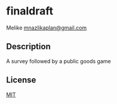# finaldraft
Melike <mnazlikaplan@gmail.com>

## Description

A survey followed by a public goods game

## License

[MIT](LICENSE)
